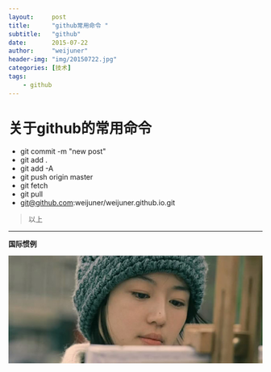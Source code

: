 ```yaml
---
layout:     post
title:      "github常用命令 "
subtitle:   "github"
date:       2015-07-22
author:     "weijuner"
header-img: "img/20150722.jpg"
categories: [技术]
tags:
    - github
---
```

# 关于github的常用命令



 - git commit -m "new post"
 - git add .
 - git add -A
 - git push origin master
 - git fetch
 - git pull
 - git@github.com:weijuner/weijuner.github.io.git
 

> 以上


----------

 **国际惯例**


![img](/img/20150722.jpg)